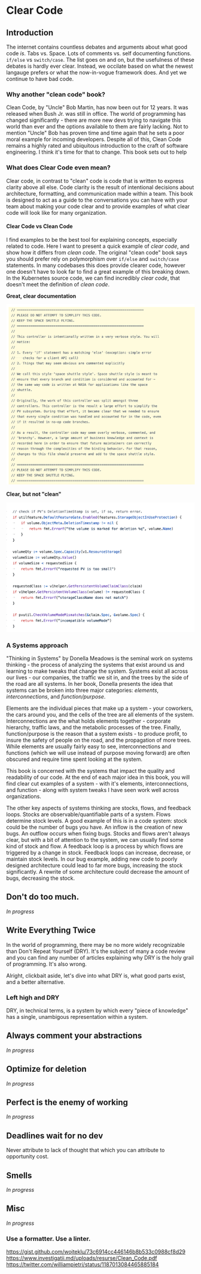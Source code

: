 
# Clear Code

## Introduction

The internet contains countless debates and arguments about what good code *is*. Tabs vs. Space. Lots of comments vs. self documenting functions. `if/else` vs `switch/case`. The list goes on and on, but the usefulness of these debates is hardly ever clear. Instead, we occilate based on what the newest langauge prefers or what the now-in-vogue framework does. And yet we continue to have bad code.

### Why another "clean code" book?

Clean Code, by "Uncle" Bob Martin, has now been out for 12 years. It was released when Bush Jr. was still in office. The world of programming has changed significantly - there are more new devs trying to navigate this world than ever and the options available to them are fairly lacking. Not to mention "Uncle" Bob has proven time and time again that he sets a poor moral example for incoming developers. Despite all of this, Clean Code remains a highly rated and ubiquitous introduction to the craft of software engineering. I think it's time for that to change. This book sets out to help 

### What does Clear Code even mean?

Clear code, in contrast to "clean" code is code that is written to express clarity above all else. Code clarity is the result of intentional decisions about architecture, formatting, and communication made within a team. This book is designed to act as a guide to the conversations you can have with your team about making your code clear and to provide examples of what clear code will look like for many organization. 

#### Clear Code vs Clean Code

I find examples to be the best tool for explaining concepts, especially related to code. Here I want to present a quick example of *clear code*, and show how it differs from *clean code*.
The original "clean code" book says you should prefer rely on polymorphism over `if/else` and `switch/case` statements. In many codebases this does provide clearer code, however one doesn't have to look far to find a great example of this breaking down. In the Kubernetes source code, we can find incredibly *clear code*, that doesn't meet the definition of *clean code*. 


**Great, clear documentation**

![An example of clear code documentation in the kubernetes codebase](assets/kubernetes_clear_code_example_docs.png)

**Clear, but not "clean"**

![An example of clear code in the kubernetes codebase](assets/kubernetes_clear_code_example.png)

### A Systems approach

"Thinking in Systems" by Donella Meadows is the seminal work on systems thinking - the process of analyzing the systems that exist around us and learning to make tweaks that change the system. Systems exist all across our lives - our companies, the traffic we sit in, and the trees by the side of the road are all systems. In her book, Donella presents the idea that systems can be broken into three major categories: _elements_, _interconnections_, and _function/purpose_.

Elements are the individual pieces that make up a system - your coworkers, the cars around you, and the cells of the tree are all elements of the system. Interconnections are the what holds elements together - corporate hierarchy, traffic laws, and the metabolic processes of the tree. Finally, function/purpose is the reason that a system exists - to produce profit, to insure the safety of people on the road, and the propagation of more trees. While elements are usually fairly easy to see, interconnections and functions (which we will use instead of purpose moving forward) are often obscured and require time spent looking at the system.

This book is concerned with the systems that impact the quality and readability of our code. At the end of each major idea in this book, you will find clear cut examples of a system - with it's elements, interconnections, and function - along with system tweaks I have seen work well across organizations.

The other key aspects of systems thinking are stocks, flows, and feedback loops. Stocks are observable/quantifiable parts of a system. Flows determine stock levels. A good example of this is in a code system: stock could be the number of bugs you have. An inflow is the creation of new bugs. An outflow occurs when fixing bugs. Stocks and flows aren't always clear, but with a bit of attention to the system, we can usually find some kind of stock and flow. A feedback loop is a process by which flows are triggered by a change in stock. Feedback loops can increase, decrease, or maintain stock levels. In our bug example, adding new code to poorly designed architecture could lead to far more bugs, increasing the stock significantly. A rewrite of some architecture could decrease the amount of bugs, decreasing the stock.

## Don't do too much.

*In progress*

## Write Everything Twice

In the world of programming, there may be no more widely recognizable than Don't Repeat Yourself (DRY). It's the subject of many a code review and you can find any number of articles explaining why DRY is the holy grail of programming. It's also wrong.

Alright, clickbait aside, let's dive into what DRY is, what good parts exist, and a better alternative.

### Left high and DRY

DRY, in technical terms, is a system by which every "piece of knowledge" has a single, unambigous representation within a system.

## Always comment your abstractions

*In progress*

## Optimize for deletion

*In progress*

## Perfect is the enemy of working

*In progress*

## Deadlines wait for no dev

Never attribute to lack of thought that which you can attribute to opportunity cost.

## Smells

*In progress*

## Misc

*In progress*

### Use a formatter. Use a linter.

https://gist.github.com/wojteklu/73c6914cc446146b8b533c0988cf8d29
https://www.investigatii.md/uploads/resurse/Clean_Code.pdf
https://twitter.com/williampietri/status/1187013084465885184
